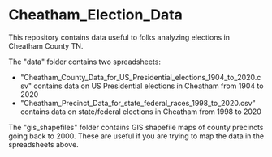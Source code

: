 # Cheatham_Election_Data

This repository contains data useful to folks analyzing elections in Cheatham County TN.

The "data" folder contains two spreadsheets:

* "Cheatham_County_Data_for_US_Presidential_elections_1904_to_2020.csv" contains data on US Presidential elections in Cheatham from 1904 to 2020
* "Cheatham_Precinct_Data_for_state_federal_races_1998_to_2020.csv" contains data on state/federal elections in Cheatham from 1998 to 2020

The "gis_shapefiles" folder contains GIS shapefile maps of county precincts going back to 2000.  These are useful if you are trying to map the data in the spreadsheets above.



